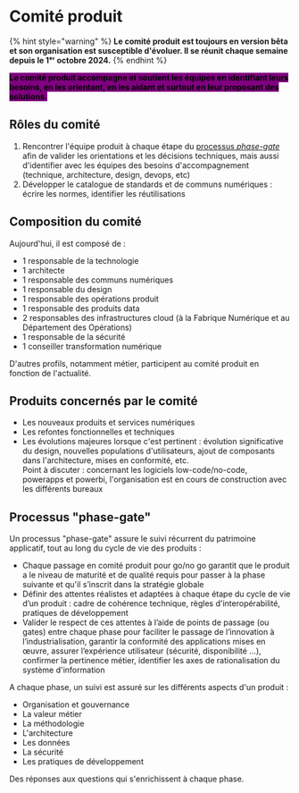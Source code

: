 # Comité produit

{% hint style="warning" %}
**Le comité produit est toujours en version bêta et son organisation est susceptible d'évoluer. Il se réunit chaque semaine depuis le 1ᵉʳ octobre 2024.**
{% endhint %}

<mark style="background-color:purple;">**Le comité produit accompagne et soutient les équipes en identifiant leurs
besoins, en les orientant, en les aidant et surtout en leur proposant des solutions.**</mark>

## Rôles du comité

1. Rencontrer l'équipe produit à chaque étape du [processus _phase-gate_](comite-produit.md#processus-phase-gate) afin
   de valider les orientations et les décisions techniques, mais aussi d'identifier avec les équipes des besoins
   d'accompagnement (technique, architecture, design, devops, etc)
2. Développer le catalogue de standards et de communs numériques : écrire les normes, identifier les réutilisations

## Composition du comité

Aujourd'hui, il est composé de :

- 1 responsable de la technologie
- 1 architecte
- 1 responsable des communs numériques
- 1 responsable du design
- 1 responsable des opérations produit
- 1 responsable des produits data
- 2 responsables des infrastructures cloud (à la Fabrique Numérique et au Département des Opérations)
- 1 responsable de la sécurité
- 1 conseiller transformation numérique

D'autres profils, notamment métier, participent au comité produit en fonction de l'actualité.

## Produits concernés par le comité

- Les nouveaux produits et services numériques
- Les refontes fonctionnelles et techniques
- Les évolutions majeures lorsque c'est pertinent : évolution significative du design, nouvelles populations
  d'utilisateurs, ajout de composants dans l'architecture, mises en conformité, etc.\
  Point à discuter : concernant les logiciels low-code/no-code, powerapps et powerbi, l'organisation est en cours de
  construction avec les différents bureaux

## Processus "phase-gate"

Un processus "phase-gate" assure le suivi récurrent du patrimoine applicatif, tout au long du cycle de vie des produits
:

- Chaque passage en comité produit pour go/no go garantit que le produit a le niveau de maturité et de qualité requis
  pour passer à la phase suivante et qu'il s’inscrit dans la stratégie globale
- Définir des attentes réalistes et adaptées à chaque étape du cycle de vie d’un produit​ : cadre de cohérence
  technique, règles d'interopérabilité, pratiques de développement​
- Valider le respect de ces attentes à l’aide de points de passage (ou gates) entre chaque phase​ pour faciliter le
  passage de l’innovation à l’industrialisation, garantir la conformité des applications mises en œuvre, assurer
  l’expérience utilisateur (sécurité, disponibilité …), confirmer la pertinence métier, identifier les axes de
  rationalisation du système d'information

A chaque phase, un suivi est assuré sur les différents aspects d'un produit :

- Organisation et gouvernance
- La valeur métier
- La méthodologie
- L'architecture
- Les données
- La sécurité
- Les pratiques de développement

Des réponses aux questions qui s'enrichissent à chaque phase.
